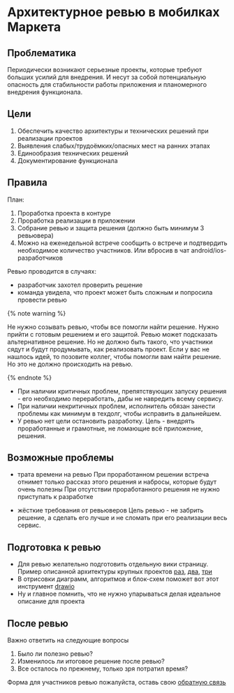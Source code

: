 # Архитектурное ревью в мобилках Маркета

## Проблематика

Периодически возникают серьезные проекты, которые требуют больших усилий для внедрения. И несут за собой потенциальную опасность для стабильности работы приложения и планомерного внедрения функционала.

## Цели

1. Обеспечить качество архитектуры и технических решений при реализации проектов
2. Выявления слабых/трудоёмких/опасных мест на ранних этапах
3. Единообразия технических решений
4. Документирование функционала

## Правила

План:
1. Проработка проекта в контуре
2. Проработка реализации в приложении
3. Собрание ревью и защита решения (должно быть минимум 3 ревьювера)
4. Можно на еженедельной встрече сообщить о встрече и подтвердить необходимое количество участников. Или вбросив в чат android/ios-разработчиков

Ревью проводится в случаях:
- разработчик захотел проверить решение
- команда увидела, что проект может быть сложным и попросила провести ревью

{% note warning %}

Не нужно созывать ревью, чтобы все помогли найти решение. Нужно прийти с готовым решением и его защитой.
Ревью может подсказать альтернативное решение. Но не должно быть такого, что участники сядут и будут продумывать, как реализовать проект.
Если у вас не нашлось идей, то позовите коллег, чтобы помогли вам найти решение. Но это не должно происходить на ревью.

{% endnote %}

- При наличии критичных проблем, препятствующих запуску решения - его необходимо переработать, дабы не навредить всему сервису.
- При наличии некритичных проблем, исполнитель обязан занести проблемы как минимум в техдолг, чтобы исправить в дальнейшем.
- У ревью нет цели остановить разработку. Цель - внедрять проработанные и грамотные, не ломающие всё приложение, решения.


## Возможные проблемы

- трата времени на ревью
При проработанном решении встреча отнимет только рассказ этого решения и набросы, которые будут очень полезны
При отсутствии проработанного решения не нужно приступать к разработке

- жёсткие требования от ревьюверов
Цель ревью - не забрить решение, а сделать его лучше и не сломать при его реализации весь сервис.

## Подготовка к ревью

- Для ревью желательно подготовить отдельную вики страницу. Пример описанной архитектуры крупных проектов [раз](https://wiki.yandex-team.ru/market/pokupka/projects/users-2019/kontur-ltv/dev/efim-na-ki/efim-na-km.-arxitektura/), [два](https://wiki.yandex-team.ru/market/pokupka/projects/users-2019/bluevendors/promocodemarket40/dev/), [три](https://wiki.yandex-team.ru/users/yvgrishin/avtokomplekty/)
- В отрисовки диаграмм, алгоритмов и блок-схем поможет вот этот инструмент [drawio](https://drawio.yandex-team.ru/ )
- Ну и главное помнить, что не нужно упарываться делая идеальное описание для проекта

## После ревью

Важно ответить на следующие вопросы
1. Было ли полезно ревью?
2. Изменилось ли итоговое решение после ревью?
3. Все осталось по прежнему, только зря потратил время?

Форма для участников ревью пожалуйста, оставь свою [обратную связь](https://forms.yandex-team.ru/surveys/61420/)
